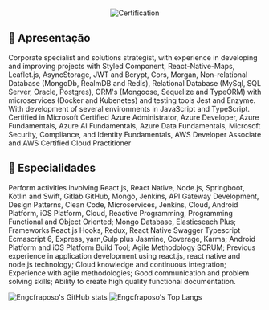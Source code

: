 <div align="center" style="margin: 20px;">
  <img src="https://media-exp1.licdn.com/dms/image/C4D16AQEfD4ttP5dE9Q/profile-displaybackgroundimage-shrink_350_1400/0/1645789000741?e=1654732800&v=beta&t=LMIW5a5YdJ8ubAPDRgnD2hCy09Cth-0z3pht8kPOahg" alt="Certification"/>
</div>

## :rocket: Apresentação

Corporate specialist and solutions strategist, with experience in developing and improving projects with Styled Component, React-Native-Maps, Leaflet.js, AsyncStorage, JWT and Bcrypt, Cors, Morgan, Non-relational Database (MongoDb, RealmDB and Redis), Relational Database (MySql, SQL Server, Oracle, Postgres), ORM's (Mongoose, Sequelize and TypeORM) with microservices (Docker and Kubenetes) and testing tools Jest and Enzyme. With development of several environments in JavaScript and TypeScript. Certified in Microsoft Certified Azure Administrator, Azure Developer, Azure Fundamentals, Azure AI Fundamentals, Azure Data Fundamentals, Microsoft Security, Compliance, and Identity Fundamentals, AWS Developer Associate and AWS Certified Cloud Practitioner

## :barber: Especialidades


Perform activities involving React.js, React Native, Node.js, Springboot, Kotlin and Swift, Gitlab GitHub, Mongo, Jenkins, API Gateway Development, Design Patterns, Clean Code, Microservices, Jenkins, Cloud, Android Platform, iOS Platform, Cloud, Reactive Programming, Programming Functional and Object Oriented;
Mongo Database, Elasticseach Plus;
Frameworks React.js Hooks, Redux, React Native Swagger Typescript Ecmascript 6, Express, yarn,Gulp plus Jasmine, Coverage, Karma;
Android Platform and iOS Platform Build Tool;
Agile Methodology SCRUM;
Previous experience in application development using react.js, react native and node.js technology;
Cloud knowledge and continuous integration;
Experience with agile methodologies;
Good communication and problem solving skills;
Ability to create high quality functional documentation.


  ![Engcfraposo's GitHub stats](https://github-readme-stats.vercel.app/api?username=engcfraposo&show_icons=true&theme=radical)
  ![Engcfraposo's Top Langs](https://github-readme-stats.vercel.app/api/top-langs/?username=engcfraposo&layout=compact&theme=radical)


